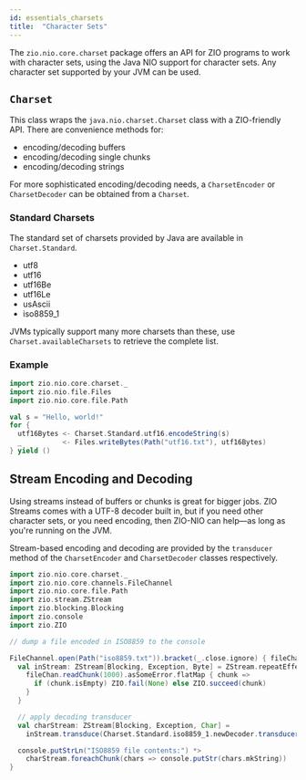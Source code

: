 ```yaml
---
id: essentials_charsets
title:  "Character Sets"
---
```


The `zio.nio.core.charset` package offers an API for ZIO programs to work with character sets, using the Java NIO support for character sets. Any character set supported by your JVM can be used.

## `Charset`

This class wraps the `java.nio.charset.Charset` class with a ZIO-friendly API. There are convenience methods for:

* encoding/decoding buffers
* encoding/decoding single chunks
* encoding/decoding strings

For more sophisticated encoding/decoding needs, a `CharsetEncoder` or `CharsetDecoder` can be obtained from a `Charset`.

### Standard Charsets

The standard set of charsets provided by Java are available in `Charset.Standard`.

* utf8
* utf16
* utf16Be
* utf16Le
* usAscii
* iso8859_1

JVMs typically support many more charsets than these, use `Charset.availableCharsets` to retrieve the complete list.

### Example

```scala mdoc:silent
import zio.nio.core.charset._
import zio.nio.file.Files
import zio.nio.core.file.Path

val s = "Hello, world!"
for {
  utf16Bytes <- Charset.Standard.utf16.encodeString(s)
  _          <- Files.writeBytes(Path("utf16.txt"), utf16Bytes)
} yield ()
``` 

## Stream Encoding and Decoding

Using streams instead of buffers or chunks is great for bigger jobs. ZIO Streams comes with a UTF-8 decoder built in, but if you need other character sets, or you need encoding, then ZIO-NIO can help—as long as you're running on the JVM.

Stream-based encoding and decoding are provided by the `transducer` method of the `CharsetEncoder` and `CharsetDecoder` classes respectively.

```scala mdoc:silent
import zio.nio.core.charset._
import zio.nio.core.channels.FileChannel
import zio.nio.core.file.Path
import zio.stream.ZStream
import zio.blocking.Blocking
import zio.console
import zio.ZIO

// dump a file encoded in ISO8859 to the console

FileChannel.open(Path("iso8859.txt")).bracket(_.close.ignore) { fileChan =>
  val inStream: ZStream[Blocking, Exception, Byte] = ZStream.repeatEffectChunkOption {
    fileChan.readChunk(1000).asSomeError.flatMap { chunk =>
      if (chunk.isEmpty) ZIO.fail(None) else ZIO.succeed(chunk)
    }
  }

  // apply decoding transducer
  val charStream: ZStream[Blocking, Exception, Char] =
    inStream.transduce(Charset.Standard.iso8859_1.newDecoder.transducer())

  console.putStrLn("ISO8859 file contents:") *>
    charStream.foreachChunk(chars => console.putStr(chars.mkString))
}
``` 
